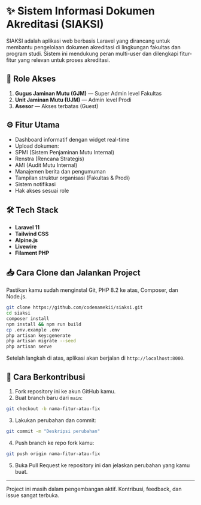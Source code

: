 # ✨ Sistem Informasi Dokumen Akreditasi (SIAKSI)

SIAKSI adalah aplikasi web berbasis Laravel yang dirancang untuk membantu pengelolaan dokumen akreditasi di lingkungan
fakultas dan program studi. Sistem ini mendukung peran multi-user dan dilengkapi fitur-fitur yang relevan untuk proses
akreditasi.

## 🔐 Role Akses
1. **Gugus Jaminan Mutu (GJM)** — Super Admin level Fakultas
2. **Unit Jaminan Mutu (UJM)** — Admin level Prodi
3. **Asesor** — Akses terbatas (Guest)

## ⚙️ Fitur Utama
- Dashboard informatif dengan widget real-time
- Upload dokumen:
- SPMI (Sistem Penjaminan Mutu Internal)
- Renstra (Rencana Strategis)
- AMI (Audit Mutu Internal)
- Manajemen berita dan pengumuman
- Tampilan struktur organisasi (Fakultas & Prodi)
- Sistem notifikasi
- Hak akses sesuai role

## 🛠️ Tech Stack
- **Laravel 11**
- **Tailwind CSS**
- **Alpine.js**
- **Livewire**
- **Filament PHP**

## 📥 Cara Clone dan Jalankan Project

Pastikan kamu sudah menginstal Git, PHP 8.2 ke atas, Composer, dan Node.js.

```bash
git clone https://github.com/codenamekii/siaksi.git
cd siaksi
composer install
npm install && npm run build
cp .env.example .env
php artisan key:generate
php artisan migrate --seed
php artisan serve
```

Setelah langkah di atas, aplikasi akan berjalan di `http://localhost:8000`.

## 🤝 Cara Berkontribusi

1. Fork repository ini ke akun GitHub kamu.
2. Buat branch baru dari `main`:

```bash
git checkout -b nama-fitur-atau-fix
```

3. Lakukan perubahan dan commit:

```bash
git commit -m "Deskripsi perubahan"
```

4. Push branch ke repo fork kamu:

```bash
git push origin nama-fitur-atau-fix
```

5. Buka Pull Request ke repository ini dan jelaskan perubahan yang kamu buat.

---

Project ini masih dalam pengembangan aktif. Kontribusi, feedback, dan issue sangat terbuka.
